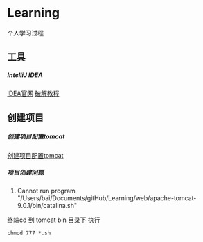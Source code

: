 # Learning
个人学习过程

## 工具
##### IntelliJ IDEA 
[IDEA官网](https://www.jetbrains.com/idea/)
[破解教程](http://idea.lanyus.com)

## 创建项目

##### 创建项目配置tomcat

[创建项目配置tomcat](http://www.jianshu.com/p/455c7c11dfb2)


##### 项目创建问题


1. Cannot run program "/Users/bai/Documents/gitHub/Learning/web/apache-tomcat-9.0.1/bin/catalina.sh" 

终端cd 到 tomcat bin 目录下 执行
```
chmod 777 *.sh
```





